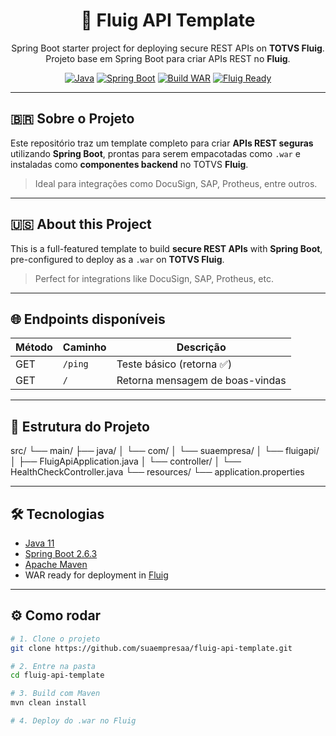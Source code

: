 <h1 align="center">🚀 Fluig API Template</h1>
<p align="center">
  Spring Boot starter project for deploying secure REST APIs on <strong>TOTVS Fluig</strong>.
  <br>
  Projeto base em Spring Boot para criar APIs REST no <strong>Fluig</strong>.
</p>

<div align="center">

[![Java](https://img.shields.io/badge/Java-11-blue.svg)](https://www.oracle.com/java/)
[![Spring Boot](https://img.shields.io/badge/Spring_Boot-2.6.3-brightgreen.svg)](https://spring.io/projects/spring-boot)
[![Build WAR](https://img.shields.io/badge/Packaging-WAR-orange.svg)](#)
[![Fluig Ready](https://img.shields.io/badge/Fluig-Compatible-blueviolet)](https://www.fluig.com/)

</div>

---

## 🇧🇷 Sobre o Projeto

Este repositório traz um template completo para criar **APIs REST seguras** utilizando **Spring Boot**, prontas para serem empacotadas como `.war` e instaladas como **componentes backend** no TOTVS **Fluig**.

> Ideal para integrações como DocuSign, SAP, Protheus, entre outros.

---

## 🇺🇸 About this Project

This is a full-featured template to build **secure REST APIs** with **Spring Boot**, pre-configured to deploy as a `.war` on **TOTVS Fluig**.

> Perfect for integrations like DocuSign, SAP, Protheus, etc.

---

## 🌐 Endpoints disponíveis

| Método | Caminho | Descrição                       |
| ------ | ------- | ------------------------------- |
| GET    | `/ping` | Teste básico (retorna ✅)       |
| GET    | `/`     | Retorna mensagem de boas-vindas |

---

## 📂 Estrutura do Projeto

src/ 
	└── main/ 
		├── java/ 
			│ └── com/ 
			│ 	└── suaempresa/ 
			│ 		└── fluigapi/ 
			│ 			├── FluigApiApplication.java 
			│ 			└── controller/ 
			│ 				└── HealthCheckController.java 
			└── resources/ 
				└── application.properties

---

## 🛠️ Tecnologias

- [Java 11](https://www.oracle.com/java/)
- [Spring Boot 2.6.3](https://spring.io/projects/spring-boot)
- [Apache Maven](https://maven.apache.org/)
- WAR ready for deployment in [Fluig](https://www.fluig.com/)

---

## ⚙️ Como rodar

```bash
# 1. Clone o projeto
git clone https://github.com/suaempresaa/fluig-api-template.git

# 2. Entre na pasta
cd fluig-api-template

# 3. Build com Maven
mvn clean install

# 4. Deploy do .war no Fluig
```
